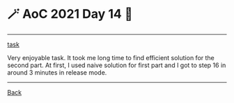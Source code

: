 # :magic_wand: AoC 2021 Day 14 :christmas_tree:

---

[task](https://adventofcode.com/2021/day/14)

Very enjoyable task. It took me long time to find efficient solution for the second part. At first,
I used naive solution for first part and I got to step 16 in around 3 minutes in release mode.

---
[Back](/README.md)